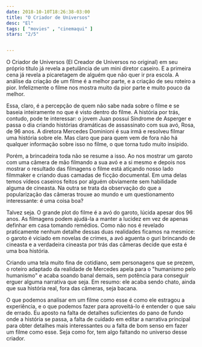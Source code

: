 ```yaml
---
date: 2018-10-10T18:26:38-03:00
title: "O Criador de Universos"
desc: "El"
tags: [ "movies" , "cinemaqui" ]
stars: "2/5"


---
```

O Criador de Universos (El Creador de Universos no original) em seu próprio título já revela a petulância de um mini diretor caseiro. E a primeira cena já revela a picaretagem de alguém que não quer ir pra escola. A análise da criação de um filme é a melhor parte, e a criação de seu roteiro a pior. Infelizmente o filme nos mostra muito da pior parte e muito pouco da melhor.

Essa, claro, é a percepção de quem não sabe nada sobre o filme e se baseia inteiramente no que é visto dentro do filme. A história por trás, contudo, pode te interessar: o jovem Juan possui Síndrome de Asperger e passa o dia criando histórias dramáticas de assassinato com sua avó, Rosa, de 96 anos. A diretora Mercedes Dominioni é sua irmã e resolveu filmar uma história sobre ele. Mas claro que para quem vem de fora não há qualquer informação sobre isso no filme, o que torna tudo muito insípido.

Porém, a brincadeira toda não se resume a isso. Ao nos mostrar um garoto com uma câmera de mão filmando a sua avó e a si mesmo e depois nos mostrar o resultado das filmagens o filme está atiçando nosso lado filmmaker e criando duas camadas de ficção documental. Em uma delas temos vídeos caseiros feitos por alguém obviamente sem habilidade alguma de cineasta. Na outra se trata da observação do que a popularização das câmeras trouxe ao mundo e um questionamento interessante: é uma coisa boa?

Talvez seja. O grande plot do filme é a avó do garoto, lúcida apesar dos 96 anos. As filmagens podem ajudá-la a manter a lucidez em vez de apenas definhar em casa tomando remédios. Como não nos é revelado praticamente nenhum detalhe dessas duas realidades ficamos na mesmice: o garoto é viciado em novelas de crimes, a avó aguenta o guri brincando de cineasta e a verdadeira cineasta por trás das câmeras decide que esta é uma boa história.

Criando uma tela muito fina de cotidiano, sem personagens que se prezem, o roteiro adaptado da realidade de Mercedes apela para o "humanismo pelo humanismo" e acaba soando banal demais, sem potência para conseguir erguer alguma narrativa que seja. Em resumo: ele acaba sendo chato, ainda que sua história real, fora das câmeras, seja bacana.

O que podemos analisar em um filme como esse é como ele estragou a experiência, e o que podemos fazer para aproveitá-lo é entender o que saiu de errado. Eu aposto na falta de detalhes suficientes do pano de fundo onde a história se passa, a falta de cuidado em editar a narrativa principal para obter detalhes mais interessantes ou a falta de bom senso em fazer um filme como esse. Seja como for, tem algo faltando no universo desse criador.
